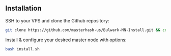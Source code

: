 ## Installation

SSH to your VPS and clone the Github repository:

```bash
git clone https://github.com/masterhash-us/Bulwark-MN-Install.git && cd Bulwark-MN-Install
```

Install & configure your desired master node with options:

```bash
bash install.sh 
```
